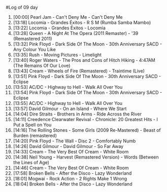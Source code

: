 #Log of 09 day

1. [00:00] Pearl Jam - Can't Deny Me - Can't Deny Me
1. [13:18] Locomia - Grandes Éxitos - R S M (Rumba Samba Mambo)
1. [13:22] Locomia - Grandes Éxitos - Locomia
1. [13:28] Queen - A Night At The Opera (2011 Remaster) - '39 (Remastered 2011)
1. [13:32] Pink Floyd - Dark Side Of The Moon - 30th Anniversary SACD - Any Colour You Like
1. [13:35] Rush - Moving Pictures - Limelight
1. [13:40] Roger Waters - The Pros and Cons of Hitch Hiking - 4:47AM (The Remains Of Our Love)
1. [13:43] Cream - Wheels of Fire (Remastered) - Traintime (Live)
1. [13:51] Pink Floyd - Dark Side Of The Moon - 30th Anniversary SACD - Eclipse
1. [13:53] AC/DC - Highway to Hell - Walk All Over You
1. [13:54] Pink Floyd - Dark Side Of The Moon - 30th Anniversary SACD - Eclipse
1. [13:55] AC/DC - Highway to Hell - Walk All Over You
1. [13:57] David Gilmour - On an Island - Where We Start
1. [14:04] Dire Straits - Brothers in Arms - Ride Across the River
1. [14:11] Creedence Clearwater Revival - Chronicle: 20 Greatest Hits - I Put a Spell on You
1. [14:16] The Rolling Stones - Some Girls (2009 Re-Mastered) - Beast of Burden (remastered)
1. [14:20] Pink Floyd - The Wall - Disc 2 - Comfortably Numb
1. [14:26] David Gilmour - David Gilmour - So Far Away
1. [14:33] Cream - The Very Best Of Cream - White Room
1. [14:38] Neil Young - Harvest (Remastered Version) - Words (Between the Lines of Age)
1. [14:46] Cream - The Very Best Of Cream - White Room
1. [17:58] Broken Bells - After the Disco - Lazy Wonderland
1. [18:01] Mogwai - Rock Action - 2 Rights Make 1 Wrong
1. [18:04] Broken Bells - After the Disco - Lazy Wonderland
